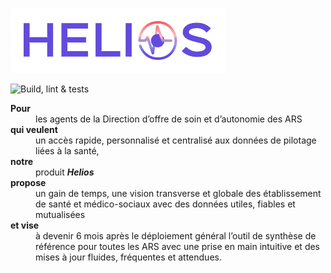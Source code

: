 ![Logo Helios](./public/logo.png)

![Build, lint & tests](https://github.com/DNUM-SocialGouv/helios/actions/workflows/build_lint_tests.yml/badge.svg)

<dl>
  <dt><strong>Pour</strong></dt>
  <dd>les agents de la Direction d’offre de soin et d’autonomie des ARS</dd>
  <dt><strong>qui veulent</strong></dt>
  <dd>un accès rapide, personnalisé et centralisé aux données de pilotage liées à la santé,</dd>
  <dt><strong>notre</strong></dt>
  <dd>produit <b><em>Helios</b></em></dd>
  <dt><strong>propose</strong></dt>
  <dd>un gain de temps, une vision transverse et globale des établissement de santé et médico-sociaux avec des données utiles, fiables et mutualisées</dd>
  <dt><strong>et vise</strong></dt>
  <dd>à devenir 6 mois après le déploiement général l’outil de synthèse de référence pour toutes les ARS avec une prise en main intuitive et des mises à jour fluides, fréquentes et attendues.</dd>
</dl>
